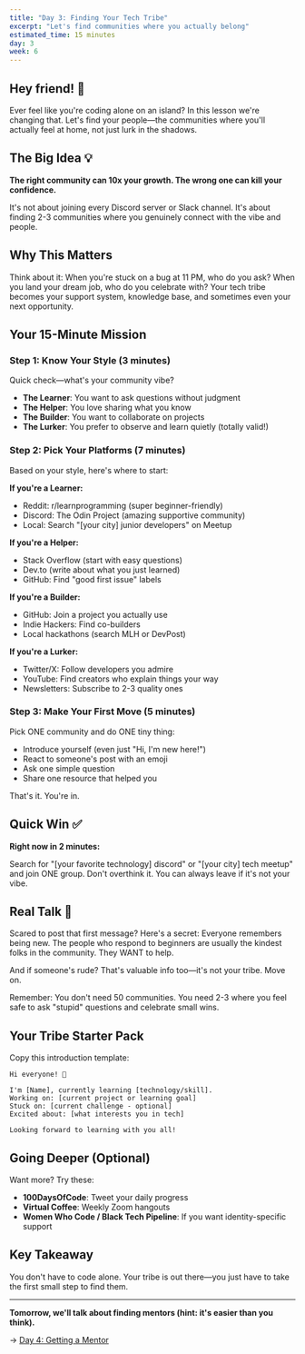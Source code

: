 ```yaml
---
title: "Day 3: Finding Your Tech Tribe"
excerpt: "Let's find communities where you actually belong"
estimated_time: 15 minutes
day: 3
week: 6
---
```


## Hey friend! 👋

Ever feel like you're coding alone on an island? In this lesson we're changing that. Let's find your people—the communities where you'll actually feel at home, not just lurk in the shadows.

## The Big Idea 💡

**The right community can 10x your growth. The wrong one can kill your confidence.**

It's not about joining every Discord server or Slack channel. It's about finding 2-3 communities where you genuinely connect with the vibe and people.

## Why This Matters

Think about it: When you're stuck on a bug at 11 PM, who do you ask? When you land your dream job, who do you celebrate with? Your tech tribe becomes your support system, knowledge base, and sometimes even your next opportunity.

## Your 15-Minute Mission

### Step 1: Know Your Style (3 minutes)

Quick check—what's your community vibe?

- **The Learner**: You want to ask questions without judgment
- **The Helper**: You love sharing what you know
- **The Builder**: You want to collaborate on projects
- **The Lurker**: You prefer to observe and learn quietly (totally valid!)

### Step 2: Pick Your Platforms (7 minutes)

Based on your style, here's where to start:

**If you're a Learner:**

- Reddit: r/learnprogramming (super beginner-friendly)
- Discord: The Odin Project (amazing supportive community)
- Local: Search "[your city] junior developers" on Meetup

**If you're a Helper:**

- Stack Overflow (start with easy questions)
- Dev.to (write about what you just learned)
- GitHub: Find "good first issue" labels

**If you're a Builder:**

- GitHub: Join a project you actually use
- Indie Hackers: Find co-builders
- Local hackathons (search MLH or DevPost)

**If you're a Lurker:**

- Twitter/X: Follow developers you admire
- YouTube: Find creators who explain things your way
- Newsletters: Subscribe to 2-3 quality ones

### Step 3: Make Your First Move (5 minutes)

Pick ONE community and do ONE tiny thing:

- Introduce yourself (even just "Hi, I'm new here!")
- React to someone's post with an emoji
- Ask one simple question
- Share one resource that helped you

That's it. You're in.

## Quick Win ✅

**Right now in 2 minutes:**

Search for "[your favorite technology] discord" or "[your city] tech meetup" and join ONE group. Don't overthink it. You can always leave if it's not your vibe.

## Real Talk 💬

Scared to post that first message? Here's a secret: Everyone remembers being new. The people who respond to beginners are usually the kindest folks in the community. They WANT to help.

And if someone's rude? That's valuable info too—it's not your tribe. Move on.

Remember: You don't need 50 communities. You need 2-3 where you feel safe to ask "stupid" questions and celebrate small wins.

## Your Tribe Starter Pack

Copy this introduction template:

```
Hi everyone! 👋

I'm [Name], currently learning [technology/skill].
Working on: [current project or learning goal]
Stuck on: [current challenge - optional]
Excited about: [what interests you in tech]

Looking forward to learning with you all!
```

## Going Deeper (Optional)

Want more? Try these:

- **100DaysOfCode**: Tweet your daily progress
- **Virtual Coffee**: Weekly Zoom hangouts
- **Women Who Code / Black Tech Pipeline**: If you want identity-specific support

## Key Takeaway

You don't have to code alone. Your tribe is out there—you just have to take the first small step to find them.

---

**Tomorrow, we'll talk about finding mentors (hint: it's easier than you think).**

→ [Day 4: Getting a Mentor](./04-mentorship)
